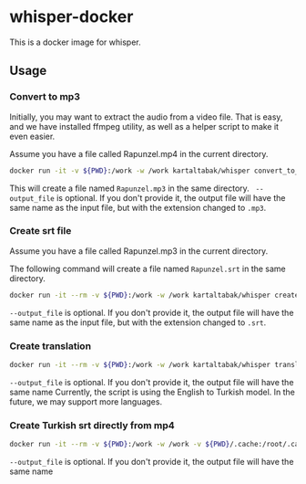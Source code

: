 # whisper-docker

This is a docker image for whisper. 

## Usage

### Convert to mp3

Initially, you may want to extract the audio from a video file. 
That is easy, and we have installed ffmpeg utility, as well as a helper script
to make it even easier. 

Assume you have a file called Rapunzel.mp4 in the current directory.

```bash
docker run -it -v ${PWD}:/work -w /work kartaltabak/whisper convert_to_mp3 'Rapunzel.mp4' --output_file 'Rapunzel.mp3'
```

This will create a file named `Rapunzel.mp3` in the same directory. `
--output_file` is optional. If you don't provide it, the output file will have the same name 
as the input file, but with the extension changed to `.mp3`.

### Create srt file

Assume you have a file called Rapunzel.mp3 in the current directory.

The following command will create a file named `Rapunzel.srt` in the same directory.

```bash
docker run -it --rm -v ${PWD}:/work -w /work kartaltabak/whisper create_srt 'Rapunzel.mp3' --output_file 'Rapunzel.srt'
```

`--output_file` is optional. If you don't provide it, the output file will have the same name
as the input file, but with the extension changed to `.srt`.

### Create translation

```bash
docker run -it --rm -v ${PWD}:/work -w /work kartaltabak/whisper translate_to_turkish 'Rapunzel.srt' --output_file 'Rapunzel.tr.srt'
```

`--output_file` is optional. If you don't provide it, the output file will have the same name
Currently, the script is using the English to Turkish model. In the future, we may support more languages.

### Create Turkish srt directly from mp4

```bash
docker run -it --rm -v ${PWD}:/work -w /work -v ${PWD}/.cache:/root/.cache/ kartaltabak/whisper create_turkish_srt 'Rapunzel.mp4' --output_file 'Rapunzel.tr.srt'
```

`--output_file` is optional. If you don't provide it, the output file will have the same name
